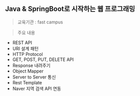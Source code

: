 ## Java & SpringBoot로 시작하는 웹 프로그래밍

> 교육기관 : fast campus

> 주요 내용
+ REST API
+ URI 설계 패턴
+ HTTP Protocol
+ GET, POST, PUT, DELETE API
+ Response 내려주기
+ Object Mapper
+ Server to Server 통신
+ Rest Template
+ Naver 지역 검색 API 연동
